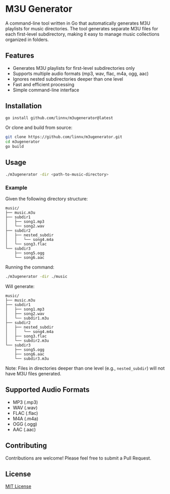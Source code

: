 # M3U Generator

A command-line tool written in Go that automatically generates M3U playlists for music directories. The tool generates separate M3U files for each first-level subdirectory, making it easy to manage music collections organized in folders.

## Features

- Generates M3U playlists for first-level subdirectories only
- Supports multiple audio formats (mp3, wav, flac, m4a, ogg, aac)
- Ignores nested subdirectories deeper than one level
- Fast and efficient processing
- Simple command-line interface

## Installation

```bash
go install github.com/linnv/m3ugenerator@latest
```

Or clone and build from source:

```bash
git clone https://github.com/linnv/m3ugenerator.git
cd m3ugenerator
go build
```

## Usage

```bash
./m3ugenerator -dir <path-to-music-directory>
```

### Example

Given the following directory structure:

```
music/
├── music.m3u
├── subdir1
│   ├── song1.mp3
│   └── song2.wav
├── subdir2
│   ├── nested_subdir
│   │   └── song4.m4a
│   └── song3.flac
└── subdir3
    ├── song5.ogg
    └── song6.aac
```

Running the command:

```bash
./m3ugenerator -dir ./music
```

Will generate:

```
music/
├── music.m3u
├── subdir1
│   ├── song1.mp3
│   ├── song2.wav
│   └── subdir1.m3u
├── subdir2
│   ├── nested_subdir
│   │   └── song4.m4a
│   ├── song3.flac
│   └── subdir2.m3u
└── subdir3
    ├── song5.ogg
    ├── song6.aac
    └── subdir3.m3u
```

Note: Files in directories deeper than one level (e.g., `nested_subdir`) will not have M3U files generated.

## Supported Audio Formats

- MP3 (.mp3)
- WAV (.wav)
- FLAC (.flac)
- M4A (.m4a)
- OGG (.ogg)
- AAC (.aac)

## Contributing

Contributions are welcome! Please feel free to submit a Pull Request.

## License

[MIT License](LICENSE)
